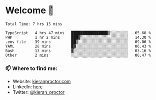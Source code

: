 # Welcome 🦘

<!--START_SECTION:waka-->

```text
Total Time: 7 hrs 15 mins

TypeScript   4 hrs 47 mins   ████████████████▒░░░░░░░░   65.68 %
PHP          1 hr 2 mins     ███▓░░░░░░░░░░░░░░░░░░░░░   14.30 %
.env file    39 mins         ██▒░░░░░░░░░░░░░░░░░░░░░░   09.06 %
YAML         28 mins         █▓░░░░░░░░░░░░░░░░░░░░░░░   06.43 %
Bash         13 mins         ▓░░░░░░░░░░░░░░░░░░░░░░░░   03.16 %
Other        2 mins          ░░░░░░░░░░░░░░░░░░░░░░░░░   00.47 %
```

<!--END_SECTION:waka-->

### 📫 Where to find me:

-   Website: [kieranproctor.com](https://kieranproctor.com/)
-   LinkedIn: [here](https://www.linkedin.com/in/kieran-proctor-086b5a159/)
-   Twitter: [@kieran_proctor](https://twitter.com/kieran_proctor)
